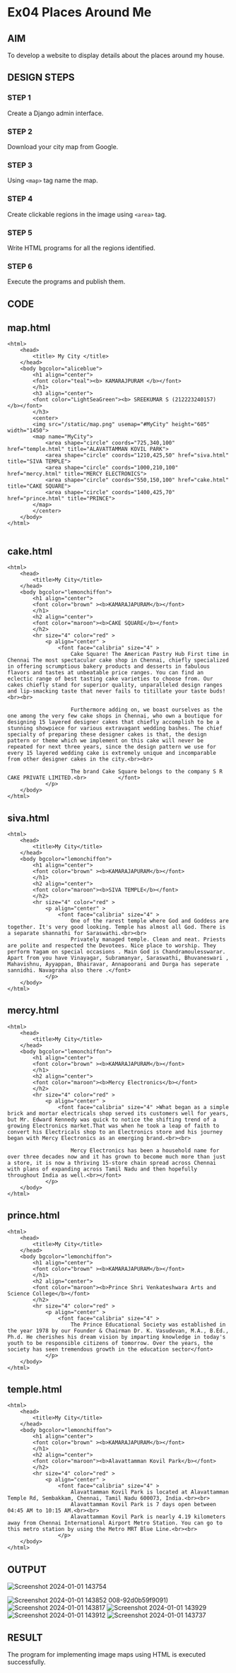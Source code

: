 # Ex04 Places Around Me
## AIM
To develop a website to display details about the places around my house.

## DESIGN STEPS

### STEP 1
Create a Django admin interface.

### STEP 2
Download your city map from Google.

### STEP 3
Using ```<map>``` tag name the map.

### STEP 4
Create clickable regions in the image using ```<area>``` tag.

### STEP 5
Write HTML programs for all the regions identified.

### STEP 6
Execute the programs and publish them.

## CODE
## map.html
```
<html>
	<head>
		<title> My City </title>
	</head>
	<body bgcolor="aliceblue">
		<h1 align="center">
		<font color="teal"><b> KAMARAJPURAM </b></font>
		</h1>
		<h3 align="center">
		<font color="LightSeaGreen"><b> SREEKUMAR S (212223240157) </b></font>
		</h3>
		<center>
		<img src="/static/map.png" usemap="#MyCity" height="605" width="1450">
		<map name="MyCity">
			<area shape="circle" coords="725,340,100" href="temple.html" title="ALAVATTAMMAN KOVIL PARK">
            <area shape="circle" coords="1210,425,50" href="siva.html" title="SIVA TEMPLE">
            <area shape="circle" coords="1000,210,100" href="mercy.html" title="MERCY ELECTRONICS">
            <area shape="circle" coords="550,150,100" href="cake.html" title="CAKE SQUARE">
            <area shape="circle" coords="1400,425,70" href="prince.html" title="PRINCE">
		</map>
		</center>
	</body>
</html>


```
## cake.html
```
<html>
	<head>
		<title>My City</title>
	</head>
	<body bgcolor="lemonchiffon">
		<h1 align="center">
		<font color="brown" ><b>KAMARAJAPURAM</b></font>
		</h1>
		<h2 align="center">
		<font color="maroon"><b>CAKE SQUARE</b></font>
		</h2>
		<hr size="4" color="red" >
			<p align="center" >
				<font face="calibria" size="4" >
					Cake Square! The American Pastry Hub First time in Chennai The most spectacular cake shop in Chennai, chiefly specialized in offering scrumptious bakery products and desserts in fabulous flavors and tastes at unbeatable price ranges. You can find an eclectic range of best tasting cake varieties to choose from. Our cakes chiefly stand for superior quality, unparalleled design ranges and lip-smacking taste that never fails to titillate your taste buds!<br><br>

					Furthermore adding on, we boast ourselves as the one among the very few cake shops in Chennai, who own a boutique for designing 15 layered designer cakes that chiefly accomplish to be a stunning showpiece for various extravagant wedding bashes. The chief specialty of preparing these designer cakes is that, the design pattern or theme which we implement on this cake will never be repeated for next three years, since the design pattern we use for every 15 layered wedding cake is extremely unique and incomparable from other designer cakes in the city.<br><br>
					
					The brand Cake Square belongs to the company S R CAKE PRIVATE LIMITED.<br>			</font>
			</p>
	</body>
</html>

```
## siva.html
```
<html>
	<head>
		<title>My City</title>
	</head>
	<body bgcolor="lemonchiffon">
		<h1 align="center">
		<font color="brown" ><b>KAMARAJAPURAM</b></font>
		</h1>
		<h2 align="center">
		<font color="maroon"><b>SIVA TEMPLE</b></font>
		</h2>
		<hr size="4" color="red" >
			<p align="center" >
				<font face="calibria" size="4" >
					One of the rarest temple where God and Goddess are together. It's very good looking. Temple has almost all God. There is a separate shannathi for Saraswathi.<br><br>
                    Privately managed temple. Clean and neat. Priests are polite and respected the Devotees. Nice place to worship. They perform Yagam on special occasions . Main God is Chandramoulesswarar. Apart from you have Vinayagar, Subramanyar, Saraswathi, Bhuvaneswari , Mahavishnu, Ayyappan, Bhairavar, Annapoorani and Durga has seperate sannidhi. Navagraha also there .</font>
			</p>
	</body>
</html>
```
## mercy.html
```
<html>
	<head>
		<title>My City</title>
	</head>
	<body bgcolor="lemonchiffon">
		<h1 align="center">
		<font color="brown" ><b>KAMARAJAPURAM</b></font>
		</h1>
		<h2 align="center">
		<font color="maroon"><b>Mercy Electronics</b></font>
		</h2>
		<hr size="4" color="red" >
			<p align="center" >
				<font face="calibria" size="4" >What began as a simple brick and mortar electricals shop served its customers well for years, but Mr. Edward Kennedy was quick to notice the shifting trend of a growing Electronics market.That was when he took a leap of faith to convert his Electricals shop to an Electronics store and his journey began with Mercy Electronics as an emerging brand.<br><br>

					Mercy Electronics has been a household name for over three decades now and it has grown to become much more than just a store, it is now a thriving 15-store chain spread across Chennai with plans of expanding across Tamil Nadu and then hopefully throughout India as well.<br></font>
			</p>
	</body>
</html>
```
## prince.html
```
<html>
	<head>
		<title>My City</title>
	</head>
	<body bgcolor="lemonchiffon">
		<h1 align="center">
		<font color="brown" ><b>KAMARAJAPURAM</b></font>
		</h1>
		<h2 align="center">
		<font color="maroon"><b>Prince Shri Venkateshwara Arts and Science College</b></font>
		</h2>
		<hr size="4" color="red" >
			<p align="center" >
				<font face="calibria" size="4" >
					The Prince Educational Society was established in the year 1978 by our Founder & Chairman Dr. K. Vasudevan, M.A., B.Ed., Ph.d. He cherishes his dream vision by imparting knowledge in today's youth to be responsible citizens of tomorrow. Over the years, the society has seen tremendous growth in the education sector</font>
			</p>
	</body>
</html>
```
## temple.html
```
<html>
	<head>
		<title>My City</title>
	</head>
	<body bgcolor="lemonchiffon">
		<h1 align="center">
		<font color="brown" ><b>KAMARAJAPURAM</b></font>
		</h1>
		<h2 align="center">
		<font color="maroon"><b>Alavattamman Kovil Park</b></font>
		</h2>
		<hr size="4" color="red" >
			<p align="center" >
				<font face="calibria" size="4" >
					Alavattamman Kovil Park is located at Alavattamman Temple Rd, Sembakkam, Chennai, Tamil Nadu 600073, India.<br><br>
					Alavattamman Kovil Park is 7 days open between 04:45 AM to 10:15 AM.<br><br>
					Alavattamman Kovil Park is nearly 4.19 kilometers away from Chennai International Airport Metro Station. You can go to this metro station by using the Metro MRT Blue Line.<br><br>
				</p>
	</body>
</html>
```


## OUTPUT
![Screenshot 2024-01-01 143754](https://github.com/guru14789/NearMe/assets/151705853/95538d96-2d71-4859-ac33-33462281ce96)

![Screenshot 2024-01-01 143852](https://github.com/guru14789/NearMe/assets/151705853/9f4b81bb-04e3-468f-994f-f3356fa93d46)
008-92d0b59f9091)
![Screenshot 2024-01-01 143817](https://github.com/guru14789/NearMe/assets/151705853/6afa463f-25c1-48aa-aa05-cb95d28ae529)
![Screenshot 2024-01-01 143929](https://github.com/guru14789/NearMe/assets/151705853/5c5d4b1d-9081-4ef6-b05e-996d12a13e56)
![Screenshot 2024-01-01 143912](https://github.com/guru14789/NearMe/assets/151705853/619f80e6-eb1d-4bc2-848d-ff079ca59bd7)
![Screenshot 2024-01-01 143737](https://github.com/guru14789/NearMe/assets/151705853/14f3d4d5-9c93-4b83-b251-c5b9bc37968a)








## RESULT
The program for implementing image maps using HTML is executed successfully.
